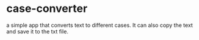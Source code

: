 # case-converter
a simple  app that converts text to different cases. It can also copy the text and save it to the txt file.
